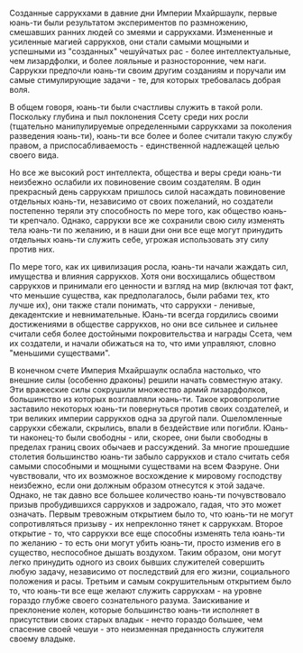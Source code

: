 Созданные саррукхами в давние дни Империи Мхайршаулк, первые юань-ти были результатом экспериментов по размножению, смешавших ранних людей со змеями и саррукхами. Измененные и усиленные магией саррукхов, они стали самыми мощными и успешными из "созданных" чешуйчатых рас - более интеллектуальные, чем лизардфолки, и более лояльные и разносторонние, чем наги. Саррукхи предпочли юань-ти своим другим созданиям и поручали им самые стимулирующие задачи - те, для которых требовалась добрая воля.

В общем говоря, юань-ти были счастливы служить в такой роли. Поскольку глубина и пыл поклонения Ссету среди них росли (тщательно манипулируемые определенными саррукхами за поколения разведения юань-ти), юань-ти все более и более считали такую службу правом, а приспосабливаемость - единственной надлежащей целью своего вида.

Но все же высокий рост интеллекта, общества и веры среди юань-ти неизбежно ослабили их повиновение своим создателям. В один прекрасный день саррукхам пришлось силой насаждать повиновение отдельных юань-ти, независимо от своих пожеланий, но создатели постепенно теряли эту способность по мере того, как общество юань-ти крепчало. Однако,
саррукхи все же сохранили свою силу изменять тела юань-ти по желанию, и в наши дни они все еще могут принудить отдельных юань-ти служить себе, угрожая использовать эту силу против них.

По мере того, как их цивилизация росла, юань-ти начали жаждать сил, имущества и влияния саррукхов. Хотя они восхищались обществом саррукхов и принимали его ценности и взгляд на мир (включая тот факт, что меньшие существа, как предполагалось, были рабами тех, кто лучше их), они также стали понимать, что саррукхи - ленивые, декадентские и невнимательные. Юань-ти всегда гордились своими достижениями в обществе саррукхов, но они все сильнее и сильнее считали себя более достойными покровительства и награды Ссета, чем их создатели, и начали обижаться на то, что ими управляют, словно "меньшими существами".

В конечном счете Империя Мхайршаулк ослабла настолько, что внешние силы (особенно драконы) решили начать совместную атаку. Эти вражеские силы сокрушили множество армий лизардфолков, большинство из которых возглавляли юань-ти. Такое кровопролитие заставило некоторых юань-ти повернуться против своих создателей, и три великих империи
саррукхов одна за другой пали. Ошеломленные саррукхи сбежали, скрылись, впали в бездействие или погибли. Юань-ти наконец-то были свободны - или, скорее, они были свободны в пределах границ своих обычаев и рассуждений. За многие прошедшие столетия большинство юань-ти забыло саррукхов и стало считать себя самыми способными и мощными существами на всем Фаэруне. Они чувствовали, что их возможное восхождение к мировому господству неизбежно, если они должным образом отнесутся к этой задаче. Однако, не так давно все большее количество юань-ти почувствовало призыв пробудившихся саррукхов и задрожало, гадая, что это может означать. Первым тревожным открытием было то, что юань-ти не могут сопротивляться призыву - их непреклонно тянет к саррукхам. Второе открытие - то, что саррукхи все еще способны изменять тела юань-ти по желанию - то есть они могут убить юань-ти, просто изменив его в существо, неспособное дышать воздухом. Таким образом, они могут легко принудить одного из своих бывших служителей совершить любую задачу, независимо от последствий для его жизни, социального положения и расы. Третьим и самым сокрушительным открытием было то,
что юань-ти все еще желают служить саррукхам - на уровне гораздо глубже своего сознательного разума. Заискивание и преклонение колен, которые большинство юань-ти исполняет в присутствии своих старых владык - нечто гораздо большее, чем спасение своей чешуи - это неизменная преданность служителя своему владыке.